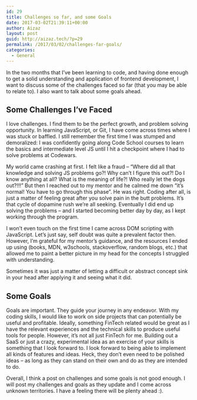 ```yaml
---
id: 29
title: Challenges so far, and some Goals
date: 2017-03-02T21:39:11+00:00
author: Aizaz
layout: post
guid: http://aizaz.tech/?p=29
permalink: /2017/03/02/challenges-far-goals/
categories:
  - General
---
```

In the two months that I&#8217;ve been learning to code, and having done enough to get a solid understanding and application of frontend development, I want to discuss some of the challenges faced so far (that you may be able to relate to). I also want to talk about some goals ahead.

## Some Challenges I&#8217;ve Faced

I love challenges. I find them to be the perfect growth, and problem solving opportunity. In learning JavaScript, or Git, I have come across times where I was stuck or baffled. I still remember the first time I was stumped and demoralized: I was confidently going along Code School courses to learn the basics and intermediate level JS until I hit a checkpoint where I had to solve problems at Codewars.

My world came crashing at first. I felt like a fraud &#8211; &#8220;Where did all that knowledge and solving JS problems go?! Why can&#8217;t I figure this out?! Do I know anything at all? What is the meaning of life?! Who really let the dogs out?!!!&#8221; But then I reached out to my mentor and he calmed me down &#8220;it&#8217;s normal! You have to go through this phase&#8221;. He was right. Coding after all, is just a matter of feeling great after you solve pain in the butt problems. It&#8217;s that cycle of dopamine rush we&#8217;re all seeking. Eventually I did end up solving the problems &#8211; and I started becoming better day by day, as I kept working through the program.

I won&#8217;t even touch on the first time I came across DOM scripting with JavaScript. Let&#8217;s just say, self doubt was quite a prevalent factor then. However, I&#8217;m grateful for my mentor&#8217;s guidance, and the resources I ended up using (books, MDN, w3schools, stackoverflow, random blogs, etc.) that allowed me to paint a better picture in my head for the concepts I struggled with understanding.

Sometimes it was just a matter of letting a difficult or abstract concept sink in your head after applying it and seeing what it did.

## Some Goals

Goals are important. They guide your journey in any endeavor. With my coding skills, I would like to work on side projects that can potentially be useful and profitable. Ideally, something FinTech related would be great as I have the relevant experiences and the technical skills to produce useful tools for people. However, it&#8217;s not all just FinTech for me. Building out a SaaS or just a crazy, experimental idea as an exercise of your skills is something that I look forward to. I look forward to being able to implement all kinds of features and ideas. Heck, they don&#8217;t even need to be polished ideas &#8211; as long as they can stand on their own and do as they are intended to do.

Overall, I think a post on challenges and some goals is not good enough. I will post my challenges and goals as they update and I come across unknown territories. I have a feeling there will be plenty ahead :).

